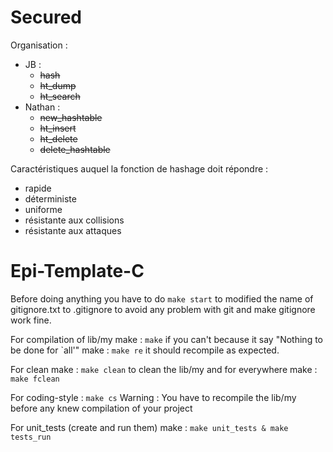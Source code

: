 # Secured 

Organisation : 
- JB : 
  - ~~hash~~
  - ~~ht_dump~~
  - ~~ht_search~~
- Nathan : 
  - ~~new_hashtable~~
  - ~~ht_insert~~
  - ~~ht_delete~~
  - ~~delete_hashtable~~

Caractéristiques auquel la fonction de hashage doit répondre :
- rapide
- déterministe
- uniforme
- résistante aux collisions
- résistante aux attaques

# Epi-Template-C

Before doing anything you have to do ```make start``` to modified the name of gitignore.txt to .gitignore to avoid any problem with git and make gitignore work fine.

For compilation of lib/my make : ```make``` if you can't because it say "Nothing to be done for `all'" make : ```make re``` it should recompile as expected.

For clean make : ```make clean``` to clean the lib/my and for everywhere make : ```make fclean```

For coding-style : ```make cs``` Warning : You have to recompile the lib/my before any knew compilation of your project

For unit_tests (create and run them) make : ```make unit_tests & make tests_run```